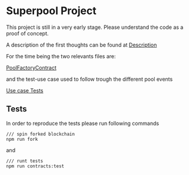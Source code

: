 # Superpool Project

This project is still in a very early stage. Please understand the code as a proof of concept.

A description of the first thoughts can be found at [Description](https://chalk-hour-451.notion.site/Stream-pool-57d7f2619a984c849da71af25310d1e2)

For the time being the two relevants files are:

[PoolFactoryContract](https://github.com/donoso-eth/super-pool/blob/master/hardhat/contracts/PoolFactory.sol) 

and the test-use case used to follow trough the different pool events

[Use case Tests](https://github.com/donoso-eth/super-pool/blob/master/hardhat/test/use_case_tests.ts)

## Tests

In order to reproduce the tests please run following commands
```
/// spin forked blockchain
npm run fork
````
and

```
/// runt tests
npm run contracts:test
````

